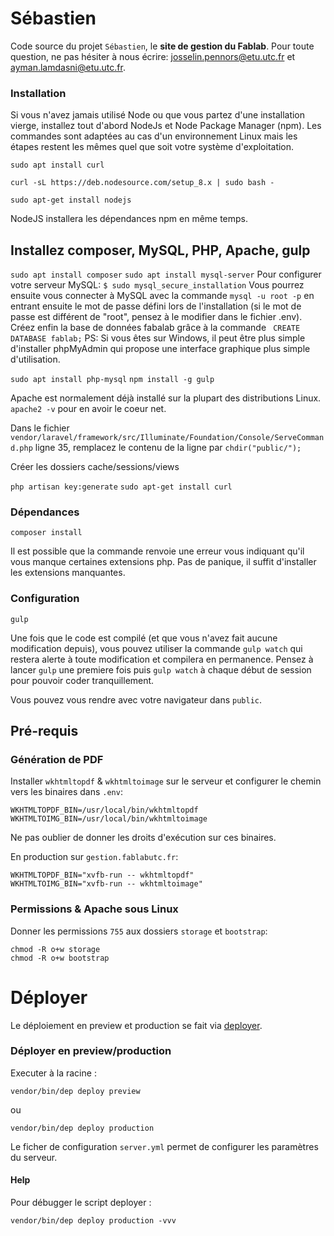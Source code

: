 # Sébastien

Code source du projet `Sébastien`, le __site de gestion du Fablab__.
Pour toute question, ne pas hésiter à nous écrire: <josselin.pennors@etu.utc.fr> et <ayman.lamdasni@etu.utc.fr>.

### Installation

Si vous n'avez jamais utilisé Node ou que vous partez d'une installation vierge, installez tout d'abord NodeJs et Node Package Manager (npm). Les commandes sont adaptées au cas d'un environnement Linux mais les étapes restent les mêmes quel que soit votre système d'exploitation.

```sudo apt install curl```

```curl -sL https://deb.nodesource.com/setup_8.x | sudo bash -```

```sudo apt-get install nodejs```

NodeJS installera les dépendances npm en même temps.

## Installez composer, MySQL, PHP, Apache, gulp

```sudo apt install composer```
```sudo apt install mysql-server```
Pour configurer votre serveur MySQL:
```$ sudo mysql_secure_installation```
Vous pourrez ensuite vous connecter à MySQL avec la commande `` mysql -u root -p `` en entrant ensuite le mot de passe défini lors de l'installation (si le mot de passe est différent de "root", pensez à le modifier dans le fichier .env). Créez enfin la base de données fabalab grâce à la commande 
``` CREATE DATABASE fablab;```
PS: Si vous êtes sur Windows, il peut être plus simple d'installer phpMyAdmin qui propose une interface graphique plus simple d'utilisation.

```sudo apt install php-mysql```
```npm install -g gulp```

Apache est normalement déjà installé sur la plupart des distributions Linux. ``apache2 -v`` pour en avoir le coeur net.

Dans le fichier ``vendor/laravel/framework/src/Illuminate/Foundation/Console/ServeCommand.php`` ligne 35, remplacez le contenu de la ligne par ``chdir("public/");``

Créer les dossiers cache/sessions/views

``php artisan key:generate``
``sudo apt-get install curl``

### Dépendances

```
composer install
```
Il est possible que la commande renvoie une erreur vous indiquant qu'il vous manque certaines extensions php. Pas de panique, il suffit d'installer les extensions manquantes.

### Configuration

```
gulp
```
Une fois que le code est compilé (et que vous n'avez fait aucune modification depuis), vous pouvez utiliser la commande ``gulp watch`` qui restera alerte à toute modification et compilera en permanence. Pensez à lancer ``gulp`` une premiere fois puis ``gulp watch`` à chaque début de session pour pouvoir coder tranquillement.

Vous pouvez vous rendre avec votre navigateur dans `public`.



## Pré-requis

### Génération de PDF

Installer `wkhtmltopdf` & `wkhtmltoimage` sur le serveur et configurer le chemin vers les binaires dans `.env`:
```
WKHTMLTOPDF_BIN=/usr/local/bin/wkhtmltopdf
WKHTMLTOIMG_BIN=/usr/local/bin/wkhtmltoimage
```
Ne pas oublier de donner les droits d'exécution sur ces binaires.

En production sur `gestion.fablabutc.fr`:
```
WKHTMLTOPDF_BIN="xvfb-run -- wkhtmltopdf"
WKHTMLTOIMG_BIN="xvfb-run -- wkhtmltoimage"
```

### Permissions & Apache sous Linux

Donner les permissions `755` aux dossiers `storage` et `bootstrap`:
```
chmod -R o+w storage
chmod -R o+w bootstrap
```

# Déployer

Le déploiement en preview et production se fait via [deployer](https://deployer.org/).

### Déployer en preview/production
Executer à la racine :
```
vendor/bin/dep deploy preview
``` 
ou
```
vendor/bin/dep deploy production
```
Le ficher de configuration `server.yml` permet de configurer les paramètres du serveur.

#### Help
Pour débugger le script deployer :
```
vendor/bin/dep deploy production -vvv
```